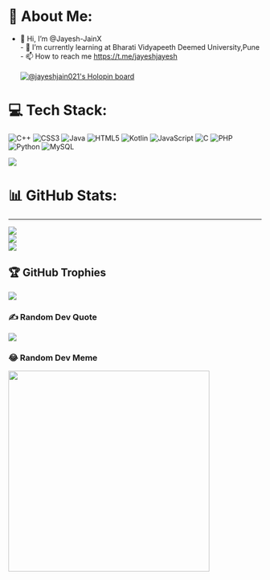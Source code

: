 # 💫 About Me:
- 👋 Hi, I’m @Jayesh-JainX<br>- 🌱 I’m currently learning at Bharati Vidyapeeth Deemed University,Pune<br>- 📫 How to reach me https://t.me/jayeshjayesh<br><br>[![@jayeshjain021's Holopin board](https://holopin.me/jayeshjain021)](https://holopin.io/@jayeshjain021)<br>


# 💻 Tech Stack:
![C++](https://img.shields.io/badge/c++-%2300599C.svg?style=for-the-badge&logo=c%2B%2B&logoColor=white) ![CSS3](https://img.shields.io/badge/css3-%231572B6.svg?style=for-the-badge&logo=css3&logoColor=white) ![Java](https://img.shields.io/badge/java-%23ED8B00.svg?style=for-the-badge&logo=java&logoColor=white) ![HTML5](https://img.shields.io/badge/html5-%23E34F26.svg?style=for-the-badge&logo=html5&logoColor=white) ![Kotlin](https://img.shields.io/badge/kotlin-%230095D5.svg?style=for-the-badge&logo=kotlin&logoColor=white) ![JavaScript](https://img.shields.io/badge/javascript-%23323330.svg?style=for-the-badge&logo=javascript&logoColor=%23F7DF1E) ![C](https://img.shields.io/badge/c-%2300599C.svg?style=for-the-badge&logo=c&logoColor=white) ![PHP](https://img.shields.io/badge/php-%23777BB4.svg?style=for-the-badge&logo=php&logoColor=white) ![Python](https://img.shields.io/badge/python-3670A0?style=for-the-badge&logo=python&logoColor=ffdd54) ![MySQL](https://img.shields.io/badge/mysql-%2300f.svg?style=for-the-badge&logo=mysql&logoColor=white)

[![](https://visitcount.itsvg.in/api?id=jayesh-jainx&icon=0&color=0)](https://visitcount.itsvg.in)

# 📊 GitHub Stats:
---

![](https://github-readme-stats.vercel.app/api?username=jayesh-jainx&theme=dark&hide_border=false&include_all_commits=true&count_private=false)<br/>
![](https://github-readme-streak-stats.herokuapp.com/?user=jayesh-jainx&theme=dark&hide_border=false)<br/>
![](https://github-readme-stats.vercel.app/api/top-langs/?username=jayesh-jainx&theme=dark&hide_border=false&include_all_commits=true&count_private=false&layout=compact)

## 🏆 GitHub Trophies
![](https://github-profile-trophy.vercel.app/?username=jayesh-jainx&theme=radical&no-frame=false&no-bg=true&margin-w=4)

### ✍️ Random Dev Quote
![](https://quotes-github-readme.vercel.app/api?type=horizontal&theme=radical)

### 😂 Random Dev Meme
<img src='https://randommeme-five.vercel.app/' style="height: 400px;"/>


